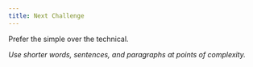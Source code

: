 ```yaml
---
title: Next Challenge
---
```


Prefer the simple over the technical.

_Use shorter words, sentences, and paragraphs at points of complexity._
